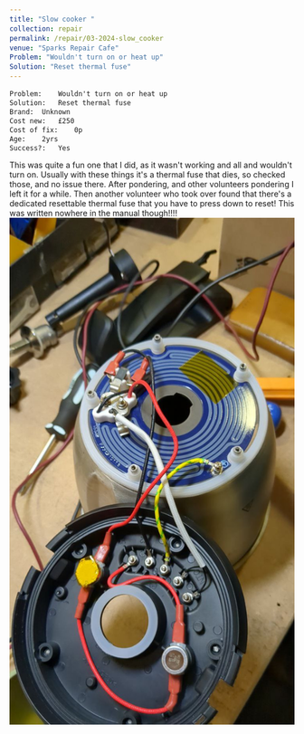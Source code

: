 ```yaml
---
title: "Slow cooker "
collection: repair
permalink: /repair/03-2024-slow_cooker
venue: "Sparks Repair Cafe"
Problem: "Wouldn't turn on or heat up"
Solution: "Reset thermal fuse"
---
```

```
Problem:    Wouldn't turn on or heat up 
Solution:   Reset thermal fuse 
Brand:  Unknown 
Cost new:   £250 
Cost of fix:    0p 
Age:    2yrs 
Success?:   Yes	 
```
This was quite a fun one that I did, as it wasn&apos;t working and all and wouldn&apos;t turn on. Usually with these things it&apos;s a thermal fuse that dies, so checked those, and no issue there. After pondering, and other volunteers pondering I left it for a while. Then another volunteer who took over found that there&apos;s a dedicated resettable thermal fuse that you have to press down to reset! This was written nowhere in the manual though!!!!
![](/images/repair_cafe/slow_cooker/slow_cooker_1.jpg)
